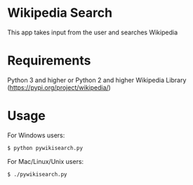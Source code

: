 # Wikipedia Search
This app takes input from the user and searches Wikipedia

# Requirements

Python 3 and higher or Python 2 and higher
Wikipedia Library (https://pypi.org/project/wikipedia/)

# Usage

For Windows users:

```bash
$ python pywikisearch.py
```

For Mac/Linux/Unix users:

```bash
$ ./pywikisearch.py
```
